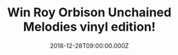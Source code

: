 ---
campaign-uuid: "c-5033d9af-8755-492e-b8d2-4eb1ec3f7162"
type: "Competition"
category: "Music"
date: "2018-12-28T09:00:00.000Z"
end-date: "2019-01-28T23:59:00.000Z"
disable-form: false
is_promoted: false
has_entry_page: true
title: "Win Roy Orbison Unchained Melodies vinyl edition!"
competition-description: "<p>Roy Orbison new album infuses Orbison’s original vocal\
  \ performances with the emotion and world-class musicianship of London’s most beloved\
  \ orchestra, as heard on the international hit albums If I Can Dream: Elvis Presley\
  \ with The Royal Philharmonic Orchestra and The Wonder of You: Elvis Presley with\
  \ The Royal Philharmonic Orchestra.</p>\n<p>We have a copy of Roy Orbison new album\
  \ Unchained Melodies on vinyl to one of our members to win. Sure you won’t want\
  \ to miss it… click below for a chance to win!</p>\n"
hero-header: "Win Roy Orbison Unchained Melodies vinyl edition!"
terms-confirmation: "N/A"
banner-img: "https://assets.expresslyapp.com/asset-e304c6aa-7bd4-4574-a181-ec81063adfc6.jpg"
logo-left-href: "http://club.expressly.io"
logo-left-image: "https://assets.expresslyapp.com/asset-15e8c3f1-61da-43f9-9204-018b2c3bc22d.jpg"
logo-left-title: "Expressly Club"
bg-image-hero: "https://assets.expresslyapp.com/asset-0489b5bb-6488-4bc3-9c91-4911339adee8.jpg"
bg-image-first: "https://assets.expresslyapp.com/asset-dc610aec-7c4e-4e41-a48e-de6e63399962.jpg"
section1-content: "<p>Working once again at the world-famous Abbey Road Studios, returning\
  \ producers Nick Patrick and Don Reedman add elegant and spirited arrangements to\
  \ accompany some of the most beloved gems from Orbison’s career—not only singles\
  \ like “Blue Bayou,” “The Crowd” and “Crawling Back,” but fan favorites like “Heartbreak\
  \ Radio” plus “California Blue,” “Danny Boy” and “Walk On,” three tracks that were\
  \ included after Roy’s estate reached out to fans for their feedback.</p> \n<p>Additionally,\
  \ the album will feature instrumental backing from “Roy’s boys”: his three sons\
  \ Wesley, Roy Jr. (on guitars) and Alex (playing drums). The album also features\
  \ backing vocals on eight tracks from the “Orbison girls”: Emily Orbison (Wesley’\
  s daughter), Jen Hicks (Wesley’s fiancé), Åsa Orbison (Roy Jr.’s wife) and Erika\
  \ Wolf Orbison (Alex’s wife – their forthcoming daughter kicks along to the beat\
  \ as well). Tracks like “Unchained Melody” and “Heartbreak Radio” feature as many\
  \ as eight Orbisons, counting Roy himself.</p>\n"
entry-title: "Win Roy Orbison Unchained Melodies vinyl edition!"
entry-content: "<p>Enter the draw to win Roy Orbison Unchained Melodies vinyl edition\
  \ by completing the form below before 23:59 on 28th of January 2019.</p>\n"
has-winner: false
prize-description: "Roy Orbison Unchained Melodies vinyl edition."
special-conditions: "This competition is also available on: https://aaa.nme.com/competitions/roy-orbison-vinyl-edition\r\
  \nMultiple entries are allowed up to one every day."
country-restrictions:
- "GB"
---